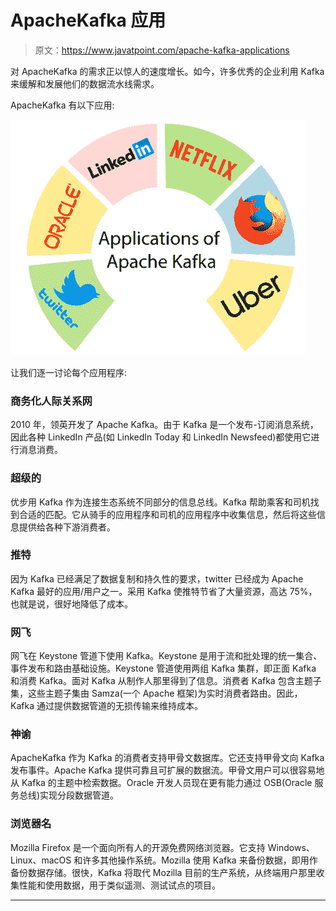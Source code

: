 # ApacheKafka 应用

> 原文：<https://www.javatpoint.com/apache-kafka-applications>

对 ApacheKafka 的需求正以惊人的速度增长。如今，许多优秀的企业利用 Kafka 来缓解和发展他们的数据流水线需求。

ApacheKafka 有以下应用:

![Apache Kafka Applications](img/92d86f7d1374a1cd81c33ce2e2dc7825.png)

让我们逐一讨论每个应用程序:

### 商务化人际关系网

2010 年，领英开发了 Apache Kafka。由于 Kafka 是一个发布-订阅消息系统，因此各种 LinkedIn 产品(如 LinkedIn Today 和 LinkedIn Newsfeed)都使用它进行消息消费。

### 超级的

优步用 Kafka 作为连接生态系统不同部分的信息总线。Kafka 帮助乘客和司机找到合适的匹配。它从骑手的应用程序和司机的应用程序中收集信息，然后将这些信息提供给各种下游消费者。

### 推特

因为 Kafka 已经满足了数据复制和持久性的要求，twitter 已经成为 Apache Kafka 最好的应用/用户之一。采用 Kafka 使推特节省了大量资源，高达 75%，也就是说，很好地降低了成本。

### 网飞

网飞在 Keystone 管道下使用 Kafka。Keystone 是用于流和批处理的统一集合、事件发布和路由基础设施。Keystone 管道使用两组 Kafka 集群，即正面 Kafka 和消费 Kafka。面对 Kafka 从制作人那里得到了信息。消费者 Kafka 包含主题子集，这些主题子集由 Samza(一个 Apache 框架)为实时消费者路由。因此，Kafka 通过提供数据管道的无损传输来维持成本。

### 神谕

ApacheKafka 作为 Kafka 的消费者支持甲骨文数据库。它还支持甲骨文向 Kafka 发布事件。Apache Kafka 提供可靠且可扩展的数据流。甲骨文用户可以很容易地从 Kafka 的主题中检索数据。Oracle 开发人员现在更有能力通过 OSB(Oracle 服务总线)实现分段数据管道。

### 浏览器名

Mozilla Firefox 是一个面向所有人的开源免费网络浏览器。它支持 Windows、Linux、macOS 和许多其他操作系统。Mozilla 使用 Kafka 来备份数据，即用作备份数据存储。很快，Kafka 将取代 Mozilla 目前的生产系统，从终端用户那里收集性能和使用数据，用于类似遥测、测试试点的项目。

* * *